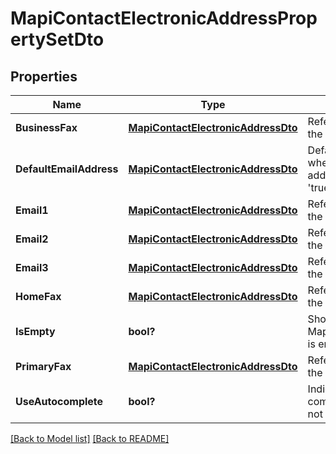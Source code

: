 # MapiContactElectronicAddressPropertySetDto
## Properties
Name | Type | Description | Notes
------------ | ------------- | ------------- | -------------
**BusinessFax** | [**MapiContactElectronicAddressDto**](MapiContactElectronicAddressDto.md) | Refers to the group of properties that define the business fax address for a contact. | [optional] 
**DefaultEmailAddress** | [**MapiContactElectronicAddressDto**](MapiContactElectronicAddressDto.md) | Default value of electronic address Uses when user does not set any electronic address if UseAutocomplete property is set &#39;true&#39;              | [optional] 
**Email1** | [**MapiContactElectronicAddressDto**](MapiContactElectronicAddressDto.md) | Refers to the group of properties that define the first e-mail address for a contact.              | [optional] 
**Email2** | [**MapiContactElectronicAddressDto**](MapiContactElectronicAddressDto.md) | Refers to the group of properties that define the second e-mail address for a contact.              | [optional] 
**Email3** | [**MapiContactElectronicAddressDto**](MapiContactElectronicAddressDto.md) | Refers to the group of properties that define the third e-mail address for a contact.              | [optional] 
**HomeFax** | [**MapiContactElectronicAddressDto**](MapiContactElectronicAddressDto.md) | Refers to the group of properties that define the home fax address for a contact.              | [optional] 
**IsEmpty** | **bool?** | Shows if MapiContactElectronicAddressPropertySetDto is empty | 
**PrimaryFax** | [**MapiContactElectronicAddressDto**](MapiContactElectronicAddressDto.md) | Refers to the group of properties that define the primary fax address for a contact.              | [optional] 
**UseAutocomplete** | **bool?** | Indicates that one electronic address is completed automatically in case if user does not set any electronic address              | 


[[Back to Model list]](Models.md) [[Back to README]](README.md)

